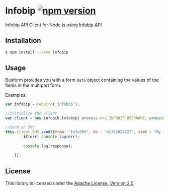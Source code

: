 # Infobip [![npm version](https://badge.fury.io/js/infobip.svg)](https://badge.fury.io/js/infobip)

Infobip API Client for Node.js using [Infobip API](https://dev.infobip.com)


## Installation

```bash
$ npm install --save infobip
```


## Usage

Busform provides you with a form `data` object containing the values of the fields in the multipart form.

Examples:

```javascript
var infobip = require('infobip');

//Initialize the client
var client = new infopib.Infobip( process.env.INFOBIP_USERNAME, process.env.INFOBIP_PASSWORD);

//Send an SMS
this.client.SMS.send({from: "InfoSMS", to : "41793026727", text : "My first Infobip SMS"},function(err, response){
        if(err) console.log(err);
        
        console.log(response);
        
    });
```


## License

This library is licensed under the [Apache License, Version 2.0](http://www.apache.org/licenses/LICENSE-2.0)